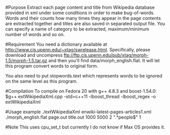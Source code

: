 #Purpose
Extract each page content and title from Wikipedia database provided in xml under some conditions in order to make bug-of-words.
Words and their counts how many times they appear in the page contents are extracted together and titles are also saved in separated output file.
You can specify a name of category to be extracted, maximum/minimum number of words and so on.

#Requirement
You need a dictionary available at http://www.cis.upenn.edu/~xtag/swrelease.html.
Specifically, please download and uncompress ftp://ftp.cis.upenn.edu/pub/xtag/morph-1.5/morph-1.5.tar.gz and then you'll find data/morph_english.flat.
It will let this program convert words to original form.
  
  
You also need to put stopwords.text which represents words to be ignored on the same level as this program.

#Compilation
To compile on Fedora 20 with g++ 4.8.3 and boost-1.54.0:  
$g++ extWikipediaXml.cpp -std=c++11 -lboost_thread -lboost_regex -o extWikipediaXml

#Usage example
./extWikipediaXml enwiki-latest-pages-articles1.xml ./morph_english.flat page.out title.out 1000 5000 2 ".*people$" 1

#Note
This uses cpu_set_t but currently I do not know if Max OS provides it.

